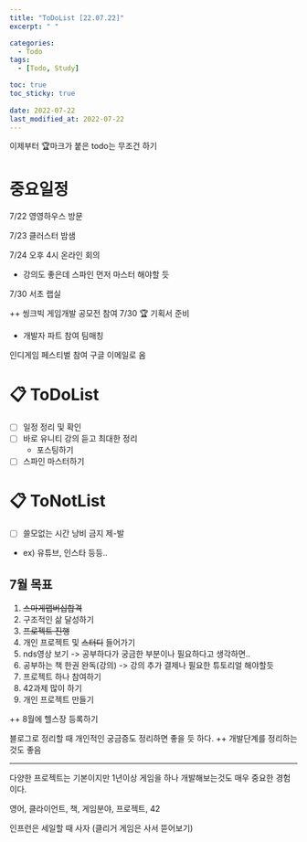 ```yaml
---
title: "ToDoList [22.07.22]"
excerpt: " "

categories:
  - Todo
tags:
  - [Todo, Study]

toc: true
toc_sticky: true
 
date: 2022-07-22
last_modified_at: 2022-07-22
---
```


이제부터 🏆마크가 붙은 todo는 무조건 하기

# 중요일정

7/22 영영하우스 방문

7/23 클러스터 밤샘

7/24 오후 4시 온라인 회의
- 강의도 좋은데 스파인 먼저 마스터 해야할 듯

7/30 서초 랩실 

++
씽크빅 게임개발 공모전 참여 7/30 🏆
기획서 준비
- 개발자 파트 참여 팀매칭

인디게임 페스티벌 참여 구글 이메일로 옴 

# 📋 ToDoList  

- [ ] 일정 정리 및 확인
- [ ] 바로 유니티 강의 듣고 최대한 정리
  - 포스팅하기
- [ ] 스파인 마스터하기

# 📋 ToNotList  

- [ ] 쓸모없는 시간 낭비 금지 제-발
- ex) 유튜브, 인스타 등등..

## 7월 목표  

1. ~~스마게맵버십합격~~
2. 구조적인 삶 달성하기
3. ~~프로젝트 진행~~
4. 개인 프로젝트 및 ~~스터디~~ 들어가기
5. nds영상 보기 -> 공부하다가 궁금한 부분이나 필요하다고 생각하면..
6. 공부하는 책 한권 완독(강의) -> 강의 추가 결제나 필요한 튜토리얼 해야할듯
7. 프로젝트 하나 참여하기
8. 42과제 많이 하기
9. 개인 프로젝트 만들기

++ 8월에 헬스장 등록하기

블로그로 정리할 때 개인적인 궁금증도 정리하면 좋을 듯 하다.
++ 개발단계를 정리하는 것도 좋음

---

다양한 프로젝트는 기본이지만 1년이상 게임을 하나 개발해보는것도 매우 중요한 경험이다.

영어, 클라이언트, 책, 게임분야, 프로젝트, 42

인프런은 세일할 때 사자
(클리거 게임은 사서 뜯어보기)